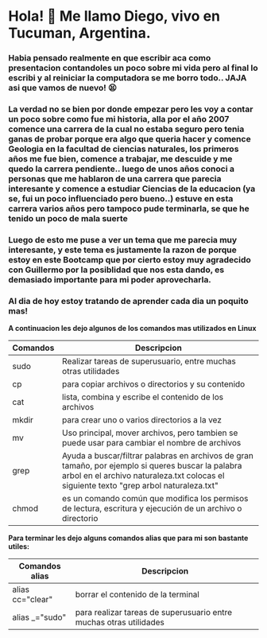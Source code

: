 
# Hola! 👋 Me llamo Diego, vivo en Tucuman, Argentina. 

### Habia pensado realmente en que escribir aca como presentacion contandoles un poco sobre mi vida pero al final lo escribi y al reiniciar la computadora se me borro todo.. JAJA asi que vamos de nuevo! :tired_face:

### La verdad no se bien por donde empezar pero les voy a contar un poco sobre como fue mi historia, alla por el año 2007 comence una carrera de la cual no estaba seguro pero tenia ganas de probar porque era algo que queria hacer y comence Geologia en la facultad de ciencias naturales, los primeros años me fue bien, comence a trabajar, me descuide y me quedo la carrera pendiente.. luego de unos años conoci a personas que me hablaron de una carrera que parecia interesante y comence a estudiar Ciencias de la educacion (ya se, fui un poco influenciado pero bueno..) estuve en esta carrera varios años pero tampoco pude terminarla, se que he tenido un poco de mala suerte


### Luego de esto me puse a ver un tema que me parecia muy interesante, y este tema es justamente la razon de porque estoy en este Bootcamp que por cierto estoy muy agradecido con Guillermo por la posiblidad que nos esta dando, es demasiado importante para mi poder aprovecharla.

### Al dia de hoy estoy tratando de aprender cada dia un poquito mas! 


**A continuacion les dejo algunos de los comandos mas utilizados en Linux**

|Comandos       |Descripcion     |
|---------------|----------------|
|sudo           |Realizar tareas de superusuario, entre muchas otras utilidades |
|cp             |para copiar archivos o directorios y su contenido |
|cat            |lista, combina y escribe el contenido de los archivos |
|mkdir          |para crear uno o varios directorios a la vez |
|mv             |Uso principal, mover archivos, pero tambien se puede usar para cambiar el nombre de archivos|
|grep           |Ayuda a buscar/filtrar palabras en archivos de gran tamaño, por ejemplo si queres buscar la palabra arbol en el archivo naturaleza.txt colocas el siguiente texto "grep arbol naturaleza.txt" |
|chmod          |es un comando común que modifica los permisos de lectura, escritura y ejecución de un archivo o directorio |



**Para terminar les dejo alguns comandos alias que para mi son bastante utiles:**

|Comandos alias           |Descripcion    |               
|-------------------------|---------------|
|alias cc="clear"         |borrar el contenido de la terminal |
|alias _="sudo"           |para realizar tareas de superusuario entre muchas otras utilidades |


<!--
**Diegu32/Diegu32** is a ✨ _special_ ✨ repository because its `README.md` (this file) appears on your GitHub profile.

Here are some ideas to get you started:

- 🔭 I’m currently working on ...
- 🌱 I’m currently learning ...
- 👯 I’m looking to collaborate on ...
- 🤔 I’m looking for help with ...
- 💬 Ask me about ...66
- 📫 How to reach me: ...
- 😄 Pronouns: ...
- ⚡ Fun fact: ...
-->
